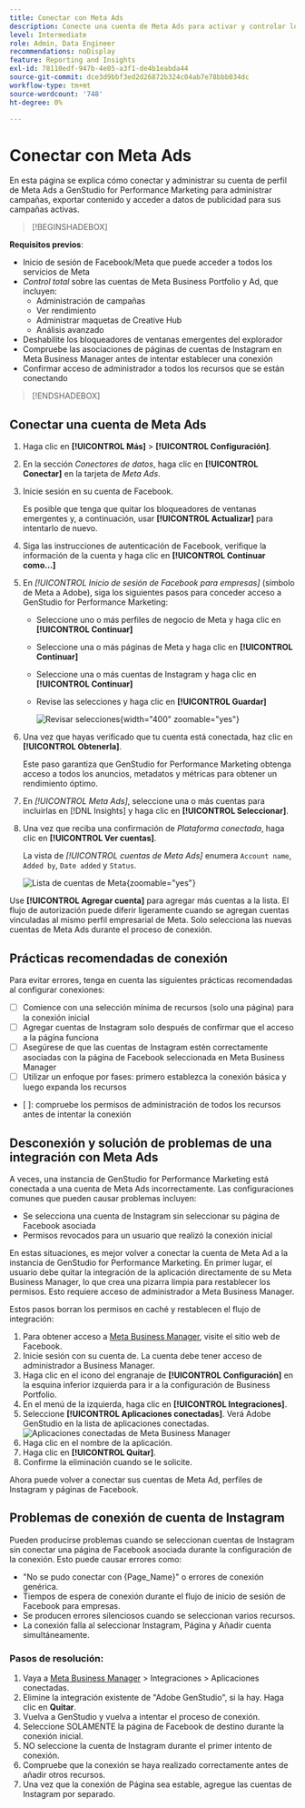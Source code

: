 ```yaml
---
title: Conectar con Meta Ads
description: Conecte una cuenta de Meta Ads para activar y controlar los anuncios y los contenidos con Adobe GenStudio for Performance Marketing.
level: Intermediate
role: Admin, Data Engineer
recommendations: noDisplay
feature: Reporting and Insights
exl-id: 78110edf-947b-4e05-a3f1-de4b1eabda44
source-git-commit: dce3d9bbf3ed2d26872b324c04ab7e78bbb034dc
workflow-type: tm+mt
source-wordcount: '748'
ht-degree: 0%

---
```


# Conectar con Meta Ads

En esta página se explica cómo conectar y administrar su cuenta de perfil de Meta Ads a GenStudio for Performance Marketing para administrar campañas, exportar contenido y acceder a datos de publicidad para sus campañas activas.

>[!BEGINSHADEBOX]

**Requisitos previos**:

- Inicio de sesión de Facebook/Meta que puede acceder a todos los servicios de Meta
- _Control total_ sobre las cuentas de Meta Business Portfolio y Ad, que incluyen:
   - Administración de campañas
   - Ver rendimiento
   - Administrar maquetas de Creative Hub
   - Análisis avanzado
- Deshabilite los bloqueadores de ventanas emergentes del explorador
- Compruebe las asociaciones de páginas de cuentas de Instagram en Meta Business Manager antes de intentar establecer una conexión
- Confirmar acceso de administrador a todos los recursos que se están conectando

>[!ENDSHADEBOX]

## Conectar una cuenta de Meta Ads

1. Haga clic en **[!UICONTROL Más]** > **[!UICONTROL Configuración]**.

1. En la sección _Conectores de datos_, haga clic en **[!UICONTROL Conectar]** en la tarjeta de _Meta Ads_.

1. Inicie sesión en su cuenta de Facebook.

   Es posible que tenga que quitar los bloqueadores de ventanas emergentes y, a continuación, usar **[!UICONTROL Actualizar]** para intentarlo de nuevo.

1. Siga las instrucciones de autenticación de Facebook, verifique la información de la cuenta y haga clic en **[!UICONTROL Continuar como...]**

1. En _[!UICONTROL Inicio de sesión de Facebook para empresas]_ (símbolo de Meta a Adobe), siga los siguientes pasos para conceder acceso a GenStudio for Performance Marketing:

   - Seleccione uno o más perfiles de negocio de Meta y haga clic en **[!UICONTROL Continuar]**
   - Seleccione una o más páginas de Meta y haga clic en **[!UICONTROL Continuar]**
   - Seleccione una o más cuentas de Instagram y haga clic en **[!UICONTROL Continuar]**
   - Revise las selecciones y haga clic en **[!UICONTROL Guardar]**

     ![Revisar selecciones](/help/assets/meta/meta-review-selections.png "Revisar selecciones"){width="400" zoomable="yes"}

1. Una vez que hayas verificado que tu cuenta está conectada, haz clic en **[!UICONTROL Obtenerla]**.

   Este paso garantiza que GenStudio for Performance Marketing obtenga acceso a todos los anuncios, metadatos y métricas para obtener un rendimiento óptimo.

1. En _[!UICONTROL Meta Ads]_, seleccione una o más cuentas para incluirlas en [!DNL Insights] y haga clic en **[!UICONTROL Seleccionar]**.

1. Una vez que reciba una confirmación de _Plataforma conectada_, haga clic en **[!UICONTROL Ver cuentas]**.

   La vista de _[!UICONTROL cuentas de Meta Ads]_ enumera `Account name`, `Added by`, `Date added` y `Status`.

   ![Lista de cuentas de Meta](/help/assets/meta/meta-accounts-list.png "Lista de cuentas de Meta conectadas"){zoomable="yes"}

Use **[!UICONTROL Agregar cuenta]** para agregar más cuentas a la lista. El flujo de autorización puede diferir ligeramente cuando se agregan cuentas vinculadas al mismo perfil empresarial de Meta. Solo selecciona las nuevas cuentas de Meta Ads durante el proceso de conexión.

## Prácticas recomendadas de conexión

Para evitar errores, tenga en cuenta las siguientes prácticas recomendadas al configurar conexiones:

- [ ] Comience con una selección mínima de recursos (solo una página) para la conexión inicial
- [ ] Agregar cuentas de Instagram solo después de confirmar que el acceso a la página funciona
- [ ] Asegúrese de que las cuentas de Instagram estén correctamente asociadas con la página de Facebook seleccionada en Meta Business Manager
- [ ] Utilizar un enfoque por fases: primero establezca la conexión básica y luego expanda los recursos
- [ ]: compruebe los permisos de administración de todos los recursos antes de intentar la conexión

## Desconexión y solución de problemas de una integración con Meta Ads

A veces, una instancia de GenStudio for Performance Marketing está conectada a una cuenta de Meta Ads incorrectamente. Las configuraciones comunes que pueden causar problemas incluyen:

- Se selecciona una cuenta de Instagram sin seleccionar su página de Facebook asociada
- Permisos revocados para un usuario que realizó la conexión inicial

En estas situaciones, es mejor volver a conectar la cuenta de Meta Ad a la instancia de GenStudio for Performance Marketing. En primer lugar, el usuario debe quitar la integración de la aplicación directamente de su Meta Business Manager, lo que crea una pizarra limpia para restablecer los permisos. Esto requiere acceso de administrador a Meta Business Manager.

Estos pasos borran los permisos en caché y restablecen el flujo de integración:

1. Para obtener acceso a [Meta Business Manager](https://business.facebook.com), visite el sitio web de Facebook.
1. Inicie sesión con su cuenta de. La cuenta debe tener acceso de administrador a Business Manager.
1. Haga clic en el icono del engranaje de **[!UICONTROL Configuración]** en la esquina inferior izquierda para ir a la configuración de Business Portfolio.
1. En el menú de la izquierda, haga clic en **[!UICONTROL Integraciones]**.
1. Seleccione **[!UICONTROL Aplicaciones conectadas]**. Verá Adobe GenStudio en la lista de aplicaciones conectadas.
   ![Aplicaciones conectadas de Meta Business Manager](./meta-connected-apps.png "Panel de aplicaciones conectadas de Meta Business Manager")
1. Haga clic en el nombre de la aplicación.
1. Haga clic en **[!UICONTROL Quitar]**.
1. Confirme la eliminación cuando se le solicite.

Ahora puede volver a conectar sus cuentas de Meta Ad, perfiles de Instagram y páginas de Facebook.

## Problemas de conexión de cuenta de Instagram

Pueden producirse problemas cuando se seleccionan cuentas de Instagram sin conectar una página de Facebook asociada durante la configuración de la conexión. Esto puede causar errores como:

- &quot;No se pudo conectar con {Page_Name}&quot; o errores de conexión genérica.
- Tiempos de espera de conexión durante el flujo de inicio de sesión de Facebook para empresas.
- Se producen errores silenciosos cuando se seleccionan varios recursos.
- La conexión falla al seleccionar Instagram, Página y Añadir cuenta simultáneamente.

### Pasos de resolución:

1. Vaya a [Meta Business Manager](https://business.facebook.com) > Integraciones > Aplicaciones conectadas.
1. Elimine la integración existente de &quot;Adobe GenStudio&quot;, si la hay. Haga clic en **Quitar**.
1. Vuelva a GenStudio y vuelva a intentar el proceso de conexión.
1. Seleccione SOLAMENTE la página de Facebook de destino durante la conexión inicial.
1. NO seleccione la cuenta de Instagram durante el primer intento de conexión.
1. Compruebe que la conexión se haya realizado correctamente antes de añadir otros recursos.
1. Una vez que la conexión de Página sea estable, agregue las cuentas de Instagram por separado.


